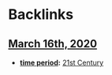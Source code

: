 
# Backlinks
## [March 16th, 2020](<March 16th, 2020.md>)
- **[time period](<time period.md>):** [21st Century](<21st Century.md>)

